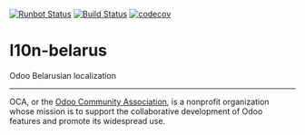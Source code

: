 [![Runbot Status](https://runbot.odoo-community.org/runbot/badge/flat/267/11.0.svg)](https://runbot.odoo-community.org/runbot/repo/github-com-oca-l10n-belarus-267)
[![Build Status](https://travis-ci.com/OCA/l10n-belarus.svg?branch=11.0)](https://travis-ci.com/OCA/l10n-belarus)
[![codecov](https://codecov.io/gh/OCA/l10n-belarus/branch/11.0/graph/badge.svg)](https://codecov.io/gh/OCA/l10n-belarus)

# l10n-belarus

Odoo Belarusian localization

[//]: # (addons)
[//]: # (end addons)

----

OCA, or the [Odoo Community Association](http://odoo-community.org/), is a nonprofit organization whose
mission is to support the collaborative development of Odoo features and
promote its widespread use.

